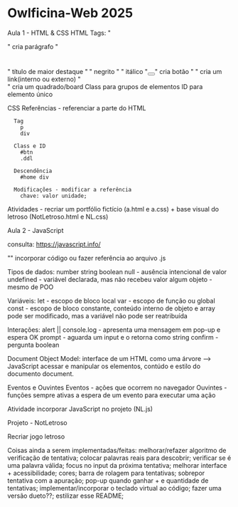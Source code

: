 # Owlficina-Web 2025

Aula 1 - HTML & CSS
  HTML
    Tags:
      "<p> </p>" cria parágrafo
      "<h1> </h1>" título de maior destaque
      "<strong> </strong>" negrito
      "<i> </i>" itálico
      "<button> </button>" cria botão
      "<a> </a>" cria um link(interno ou externo)
      "<div> </div>" cria um quadrado/board
    Class para grupos de elementos
    ID para elemento único
  
  CSS
    Referências - referenciar a parte do HTML
     
      Tag
        p
        div
        
      Class e ID
        #btn
        .ddl
  
      Descendência
        #home div
  
      Modificações - modificar a referência 
        chave: valor unidade;

  Atividades - recriar um portfólio fictício (a.html e a.css) + base visual do letroso (NotLetroso.html e NL.css)
  
Aula 2 - JavaScript

  consulta: https://javascript.info/
  
  "<script> </script>" incorporar código ou fazer referência ao arquivo .js
  
  Tipos de dados:
    number
    string
    boolean
    null - ausência intencional de valor
    undefined - variável declarada, mas não recebeu valor algum
    objeto - mesmo de POO
    
  Variáveis:
    let - escopo de bloco local
    var - escopo de função ou global
    const - escopo de bloco constante, conteúdo interno de objeto e array pode ser modificado, mas a variável não pode ser reatribuída

  Interações:
    alert || console.log - apresenta uma mensagem em pop-up e espera OK
    prompt - aguarda um input e o retorna como string
    confirm - pergunta boolean

  Document Object Model: interface de um HTML como uma árvore --> JavaScript acessar e manipular os elementos, contúdo e estilo do documento
    document.

  Eventos e Ouvintes
    Eventos - ações que ocorrem no navegador
    Ouvintes - funções sempre ativas a espera de um evento para executar uma ação

  Atividade incorporar JavaScript no projeto (NL.js)

Projeto - NotLetroso

  Recriar jogo letroso

  Coisas ainda a serem implementadas/feitas:
    melhorar/refazer algoritmo de verificação de tentativa;
    colocar palavras reais para descobrir;
    verificar se é uma palavra válida;
    focus no input da próxima tentativa;
    melhorar interface + acessibilidade;
      cores;
      barra de rolagem para tentativas;
      sobrepor tentativa com a apuração;
      pop-up quando ganhar + e quantidade de tentativas;
    implementar/incorporar o teclado virtual ao código;
    fazer uma versão dueto??;
    estilizar esse README;
